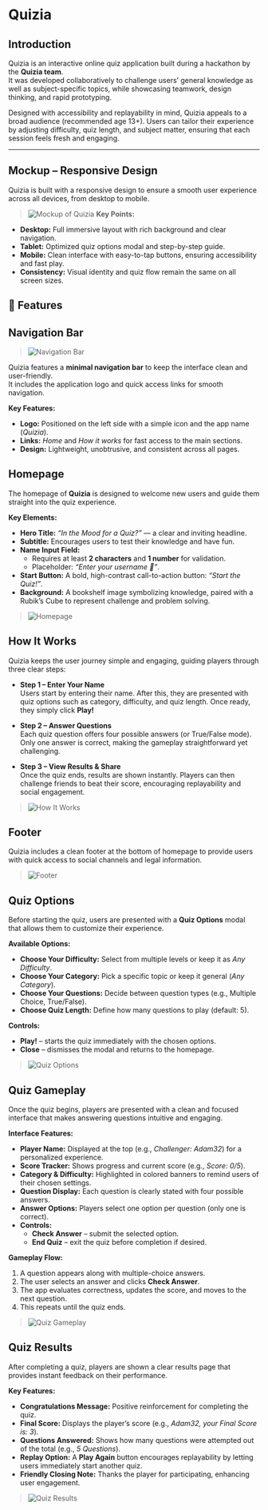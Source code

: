 # Quizia

## Introduction

Quizia is an interactive online quiz application built during a hackathon by the **Quizia team**.  
It was developed collaboratively to challenge users’ general knowledge as well as subject-specific topics, while showcasing teamwork, design thinking, and rapid prototyping.  

Designed with accessibility and replayability in mind, Quizia appeals to a broad audience (recommended age 13+). Users can tailor their experience by adjusting difficulty, quiz length, and subject matter, ensuring that each session feels fresh and engaging.    

---
## Mockup – Responsive Design

Quizia is built with a responsive design to ensure a smooth user experience across all devices, from desktop to mobile.    
> ![Mockup of Quizia](./docs/screenshots/mockup.png)
**Key Points:**
- **Desktop:** Full immersive layout with rich background and clear navigation.  
- **Tablet:** Optimized quiz options modal and step-by-step guide.  
- **Mobile:** Clean interface with easy-to-tap buttons, ensuring accessibility and fast play.  
- **Consistency:** Visual identity and quiz flow remain the same on all screen sizes. 

## 🚀 Features

## Navigation Bar

> ![Navigation Bar](./docs/screenshots/navbar.png)

Quizia features a **minimal navigation bar** to keep the interface clean and user-friendly.  
It includes the application logo and quick access links for smooth navigation.  

**Key Features:**
- **Logo:** Positioned on the left side with a simple icon and the app name (*Quizia*).  
- **Links:** *Home* and *How it works* for fast access to the main sections.  
- **Design:** Lightweight, unobtrusive, and consistent across all pages.  
 ## Homepage

The homepage of **Quizia** is designed to welcome new users and guide them straight into the quiz experience.  

**Key Elements:**
- **Hero Title:** *“In the Mood for a Quiz?”* — a clear and inviting headline.  
- **Subtitle:** Encourages users to test their knowledge and have fun.  
- **Name Input Field:**  
  - Requires at least **2 characters** and **1 number** for validation.  
  - Placeholder: *“Enter your username 🦉”*.  
- **Start Button:** A bold, high-contrast call-to-action button: *“Start the Quiz!”*.  
- **Background:** A bookshelf image symbolizing knowledge, paired with a Rubik’s Cube to represent challenge and problem solving.  

> ![Homepage](./docs/screenshots/home.png)

## How It Works

Quizia keeps the user journey simple and engaging, guiding players through three clear steps:

- **Step 1 – Enter Your Name**  
  Users start by entering their name. After this, they are presented with quiz options such as category, difficulty, and quiz length. Once ready, they simply click **Play!**  

- **Step 2 – Answer Questions**  
  Each quiz question offers four possible answers (or True/False mode). Only one answer is correct, making the gameplay straightforward yet challenging.  

- **Step 3 – View Results & Share**  
  Once the quiz ends, results are shown instantly. Players can then challenge friends to beat their score, encouraging replayability and social engagement.   

> ![How It Works](./docs/screenshots/howitworks.png)
## Footer

Quizia includes a clean footer at the bottom of homepage to provide users with quick access to social channels and legal information.  

> ![Footer](./docs/screenshots/footer.png)
## Quiz Options

Before starting the quiz, users are presented with a **Quiz Options** modal that allows them to customize their experience.  

**Available Options:**
- **Choose Your Difficulty:** Select from multiple levels or keep it as *Any Difficulty*.  
- **Choose Your Category:** Pick a specific topic or keep it general (*Any Category*).  
- **Choose Your Questions:** Decide between question types (e.g., Multiple Choice, True/False).  
- **Choose Quiz Length:** Define how many questions to play (default: 5).  

**Controls:**
- **Play!** – starts the quiz immediately with the chosen options.  
- **Close** – dismisses the modal and returns to the homepage.  

> ![Quiz Options](./docs/screenshots/quiz_options.png)

## Quiz Gameplay

Once the quiz begins, players are presented with a clean and focused interface that makes answering questions intuitive and engaging.  

**Interface Features:**
- **Player Name:** Displayed at the top (e.g., *Challenger: Adam32*) for a personalized experience.  
- **Score Tracker:** Shows progress and current score (e.g., *Score: 0/5*).  
- **Category & Difficulty:** Highlighted in colored banners to remind users of their chosen settings.  
- **Question Display:** Each question is clearly stated with four possible answers.  
- **Answer Options:** Players select one option per question (only one is correct).  
- **Controls:**  
  - **Check Answer** – submit the selected option.  
  - **End Quiz** – exit the quiz before completion if desired.  

**Gameplay Flow:**
1. A question appears along with multiple-choice answers.  
2. The user selects an answer and clicks **Check Answer**.  
3. The app evaluates correctness, updates the score, and moves to the next question.  
4. This repeats until the quiz ends.  

> 
> ![Quiz Gameplay](./docs/screenshots/quiz-game.png)
## Quiz Results

After completing a quiz, players are shown a clear results page that provides instant feedback on their performance.  

**Key Features:**
- **Congratulations Message:** Positive reinforcement for completing the quiz.  
- **Final Score:** Displays the player’s score (e.g., *Adam32, your Final Score is: 3*).  
- **Questions Answered:** Shows how many questions were attempted out of the total (e.g., *5 Questions*).  
- **Replay Option:** A **Play Again** button encourages replayability by letting users immediately start another quiz.  
- **Friendly Closing Note:** Thanks the player for participating, enhancing user engagement.  
 
> ![Quiz Results](./docs/screenshots/result_page.png)
